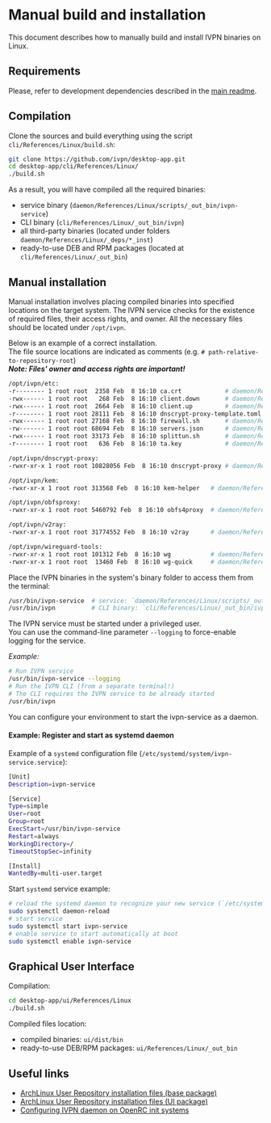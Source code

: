 # Manual build and installation

This document describes how to manually build and install IVPN binaries on Linux.

## Requirements

Please, refer to development dependencies described in the [main readme](../readme.md#requirements_linux).

## Compilation

Clone the sources and build everything using the script `cli/References/Linux/build.sh`:

```bash
git clone https://github.com/ivpn/desktop-app.git
cd desktop-app/cli/References/Linux/
./build.sh
```

As a result, you will have compiled all the required binaries:  

- service binary  (`daemon/References/Linux/scripts/_out_bin/ivpn-service`)  
- CLI binary (`cli/References/Linux/_out_bin/ivpn`)
- all third-party binaries (located under folders `daemon/References/Linux/_deps/*_inst`)
- ready-to-use DEB and RPM packages (located at `cli/References/Linux/_out_bin`)

## Manual installation

Manual installation involves placing compiled binaries into specified locations on the target system. The IVPN service checks for the existence of required files, their access rights, and owner. All the necessary files should be located under `/opt/ivpn`.

Below is an example of a correct installation.  
The file source locations are indicated as comments (e.g. `# path-relative-to-repository-root`)  
***Note: Files' owner and access rights are important!***  

```bash
/opt/ivpn/etc:
-r-------- 1 root root  2358 Feb  8 16:10 ca.crt            # daemon/References/common/etc/ca.crt
-rwx------ 1 root root   268 Feb  8 16:10 client.down       # daemon/References/Linux/etc/client.down
-rwx------ 1 root root  2664 Feb  8 16:10 client.up         # daemon/References/Linux/etc/client.up
-r-------- 1 root root 28111 Feb  8 16:10 dnscrypt-proxy-template.toml # daemon/References/common/etc/dnscrypt-proxy-template.toml
-rwx------ 1 root root 27168 Feb  8 16:10 firewall.sh       # daemon/References/Linux/etc/firewall.sh
-rw------- 1 root root 68694 Feb  8 16:10 servers.json      # daemon/References/common/etc/servers.json
-rwx------ 1 root root 33173 Feb  8 16:10 splittun.sh       # daemon/References/Linux/etc/splittun.sh
-r-------- 1 root root   636 Feb  8 16:10 ta.key            # daemon/References/common/etc/ta.key

/opt/ivpn/dnscrypt-proxy:
-rwxr-xr-x 1 root root 10828056 Feb  8 16:10 dnscrypt-proxy # daemon/References/Linux/_deps/dnscryptproxy_inst/dnscrypt-proxy

/opt/ivpn/kem:
-rwxr-xr-x 1 root root 313568 Feb  8 16:10 kem-helper   # daemon/References/Linux/_deps/kem-helper/kem-helper-bin/kem-helper

/opt/ivpn/obfsproxy:
-rwxr-xr-x 1 root root 5460792 Feb  8 16:10 obfs4proxy  # daemon/References/Linux/_deps/obfs4proxy_inst/obfs4proxy

/opt/ivpn/v2ray:
-rwxr-xr-x 1 root root 31774552 Feb  8 16:10 v2ray      # daemon/References/Linux/_deps/v2ray_inst/v2ray

/opt/ivpn/wireguard-tools:
-rwxr-xr-x 1 root root 101312 Feb  8 16:10 wg           # daemon/References/Linux/_deps/wireguard-tools_inst/wg
-rwxr-xr-x 1 root root  13460 Feb  8 16:10 wg-quick     # daemon/References/Linux/_deps/wireguard-tools_inst/wg-quick
```

Place the IVPN binaries in the system's binary folder to access them from the terminal:

 ```bash
 /usr/bin/ivpn-service  # service: `daemon/References/Linux/scripts/_out_bin/ivpn-service`
 /usr/bin/ivpn          # CLI binary: `cli/References/Linux/_out_bin/ivpn`
 ```

The IVPN service must be started under a privileged user.  
You can use the command-line parameter `--logging` to force-enable logging for the service.

*Example:*  

```bash
# Run IVPN service
/usr/bin/ivpn-service --logging
# Run the IVPN CLI (from a separate terminal!)
# The CLI requires the IVPN service to be already started
/usr/bin/ivpn
```

You can configure your environment to start the ivpn-service as a daemon.  

#### Example: Register and start as systemd daemon

Example of a `systemd` configuration file (`/etc/systemd/system/ivpn-service.service`):  

```bash
[Unit]
Description=ivpn-service

[Service]
Type=simple
User=root
Group=root
ExecStart=/usr/bin/ivpn-service 
Restart=always
WorkingDirectory=/
TimeoutStopSec=infinity

[Install]
WantedBy=multi-user.target
```

Start `systemd` service example:

```bash
# reload the systemd daemon to recognize your new service (`/etc/systemd/system/ivpn-service.service`)
sudo systemctl daemon-reload 
# start service
sudo systemctl start ivpn-service
# enable service to start automatically at boot
sudo systemctl enable ivpn-service
```


## Graphical User Interface 

Compilation:

```bash
cd desktop-app/ui/References/Linux
./build.sh
```

Compiled files location:

- compiled binaries: `ui/dist/bin`  
- ready-to-use DEB/RPM packages: `ui/References/Linux/_out_bin`  

## Useful links  

- [ArchLinux User Repository installation files (base package)](https://aur.archlinux.org/cgit/aur.git/tree/?h=ivpn)
- [ArchLinux User Repository installation files (UI package)](https://aur.archlinux.org/cgit/aur.git/tree/?h=ivpn-ui)
- [Configuring IVPN daemon on OpenRC init systems](https://github.com/ivpn/desktop-app/issues/1#issuecomment-822919358)  
